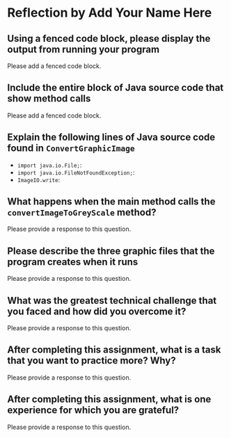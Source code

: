 # Reflection by Add Your Name Here

## Using a fenced code block, please display the output from running your program

Please add a fenced code block.

## Include the entire block of Java source code that show method calls

Please add a fenced code block.

## Explain the following lines of Java source code found in `ConvertGraphicImage`

- `import java.io.File;`:
- `import java.io.FileNotFoundException;`:
- `ImageIO.write`:

## What happens when the main method calls the `convertImageToGreyScale` method?

Please provide a response to this question.

## Please describe the three graphic files that the program creates when it runs

Please provide a response to this question.

## What was the greatest technical challenge that you faced and how did you overcome it?

Please provide a response to this question.

## After completing this assignment, what is a task that you want to practice more? Why?

Please provide a response to this question.

## After completing this assignment, what is one experience for which you are grateful?

Please provide a response to this question.
